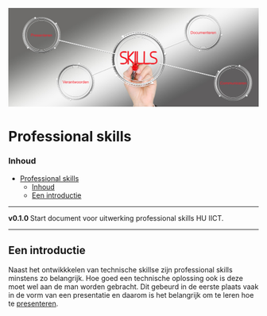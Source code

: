 ![logo](../Skills/img/Skills.png) [](logo-id)

# Professional skills[](title-id)

### Inhoud[](toc-id)

- [Professional skills](#professional-skills)
    - [Inhoud](#inhoud)
  - [Een introductie](#een-introductie)

---

**v0.1.0 [](version-id)** Start document voor uitwerking professional skills HU IICT[](author-id).

---

## Een introductie

Naast het ontwikkkelen van technische skillse zijn professional skills minstens zo belangrijk. Hoe goed een technische oplossing ook is deze moet wel aan de man worden gebracht. Dit gebeurd in de eerste plaats vaak in de vorm van een presentatie en daarom is het belangrijk om te leren hoe te [presenteren](../skills/Presenteren/README.md).




